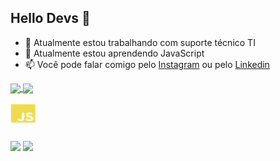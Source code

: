## Hello Devs 👋

- 🔭 Atualmente estou trabalhando com suporte técnico TI
- 🌱 Atualmente estou aprendendo JavaScript
- 📫 Você pode falar comigo pelo [Instagram](https://www.instagram.com/itspascoal_/) ou pelo [Linkedin](https://www.linkedin.com/in/michelpascoal/)

<a href="https://github-readme-stats.vercel.app/api?username=michelpascoal&show_icons=true&bg_color=00000000">
  <img height=200 align="center" src="https://github-readme-stats.vercel.app/api?username=michelpascoal&show_icons=true&bg_color=00000000"/>
</a>
<a href="https://github.com/anuraghazra/convoychat">
  <img height=200 align="center" src="https://github-readme-stats.vercel.app/api/top-langs?username=michelpascoal&layout=compact&langs_count=8&card_width=320&bg_color=00000000"/>
</a>

  <div style="display: inline_block"><br>
  <img align="center" alt="Rafa-Js" height="30" width="40" src="https://raw.githubusercontent.com/devicons/devicon/master/icons/javascript/javascript-plain.svg">
  
  ##

<div> 
  <a href="https://instagram.com/itspascoal_" target="_blank"><img src="https://img.shields.io/badge/-Instagram-%23E4405F?style=for-the-badge&logo=instagram&logoColor=white" target="_blank"></a>
  <a href="https://www.linkedin.com/in/michelpascoal" target="_blank"><img src="https://img.shields.io/badge/-LinkedIn-%230077B5?style=for-the-badge&logo=linkedin&logoColor=white" target="_blank"></a> 
  
</div>
